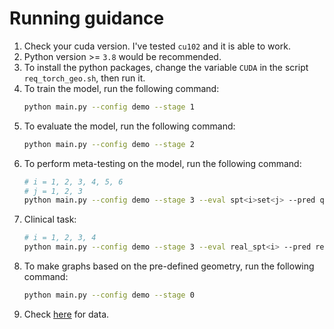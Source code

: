 # Running guidance

1. Check your cuda version. I've tested `cu102` and it is able to work.
2. Python version >= `3.8` would be recommended.
3. To install the python packages, change the variable `CUDA` in the script `req_torch_geo.sh`, then run it.
5. To train the model, run the following command:
   ```bash
   python main.py --config demo --stage 1
   ```
6. To evaluate the model, run the following command:
   ```bash
   python main.py --config demo --stage 2
   ```
7. To perform meta-testing on the model, run the following command:
   ```bash
   # i = 1, 2, 3, 4, 5, 6
   # j = 1, 2, 3
   python main.py --config demo --stage 3 --eval spt<i>set<j> --pred qry<i>
   ```
8. Clinical task:
   ```bash
   # i = 1, 2, 3, 4
   python main.py --config demo --stage 3 --eval real_spt<i> --pred real_qry<i>
   ```
9. To make graphs based on the pre-defined geometry, run the following command:
    ```bash
   python main.py --config demo --stage 0
   ```
10. Check [here](https://drive.google.com/drive/folders/1j3IkXeqSCI0BJGf1FUD2KBQ0e-0LbhkP?usp=sharing) for data.
